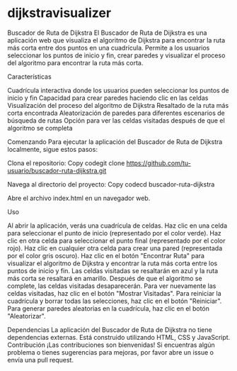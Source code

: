 # dijkstravisualizer
Buscador de Ruta de Dijkstra
El Buscador de Ruta de Dijkstra es una aplicación web que visualiza el algoritmo de Dijkstra para encontrar la ruta más corta entre dos puntos en una cuadrícula. Permite a los usuarios seleccionar los puntos de inicio y fin, crear paredes y visualizar el proceso del algoritmo para encontrar la ruta más corta.

Características

Cuadrícula interactiva donde los usuarios pueden seleccionar los puntos de inicio y fin
Capacidad para crear paredes haciendo clic en las celdas
Visualización del proceso del algoritmo de Dijkstra
Resaltado de la ruta más corta encontrada
Aleatorización de paredes para diferentes escenarios de búsqueda de rutas
Opción para ver las celdas visitadas después de que el algoritmo se completa

Comenzando
Para ejecutar la aplicación del Buscador de Ruta de Dijkstra localmente, sigue estos pasos:

Clona el repositorio:
Copy codegit clone https://github.com/tu-usuario/buscador-ruta-dijkstra.git

Navega al directorio del proyecto:
Copy codecd buscador-ruta-dijkstra

Abre el archivo index.html en un navegador web.

Uso

Al abrir la aplicación, verás una cuadrícula de celdas.
Haz clic en una celda para seleccionar el punto de inicio (representado por el color verde).
Haz clic en otra celda para seleccionar el punto final (representado por el color rojo).
Haz clic en cualquier otra celda para crear una pared (representada por el color gris oscuro).
Haz clic en el botón "Encontrar Ruta" para visualizar el algoritmo de Dijkstra y encontrar la ruta más corta entre los puntos de inicio y fin. Las celdas visitadas se resaltarán en azul y la ruta más corta se resaltará en amarillo.
Después de que el algoritmo se complete, las celdas visitadas desaparecerán. Para ver nuevamente las celdas visitadas, haz clic en el botón "Mostrar Visitadas".
Para reiniciar la cuadrícula y borrar todas las selecciones, haz clic en el botón "Reiniciar".
Para generar paredes aleatorias en la cuadrícula, haz clic en el botón "Aleatorizar".

Dependencias
La aplicación del Buscador de Ruta de Dijkstra no tiene dependencias externas. Está construido utilizando HTML, CSS y JavaScript.
Contribución
¡Las contribuciones son bienvenidas! Si encuentras algún problema o tienes sugerencias para mejoras, por favor abre un issue o envía una pull request.
